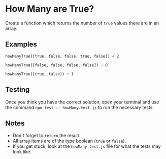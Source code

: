 # How Many are True?

Create a function which returns the number of ```true``` values there are in an array.

## Examples
```
howManyTrue([true, false, false, true, false]) ➞ 2

howManyTrue([false, false, false, false]) ➞ 0

howManyTrue([true, false]) ➞ 1
```

## Testing
Once you think you have the correct solution, open your terminal and use the command ```npm test -- howMany.test.js``` to run the necessary tests.

## Notes
- Don't forget to ```return``` the result.
- All array items are of the type boolean (```true``` or ```false```).
- If you get stuck, look at the ```howMany.test.js``` file for what the tests may look like.